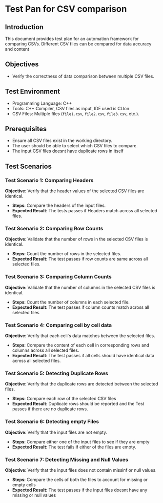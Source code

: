 # Test Pan for CSV comparison

## Introduction
This document provides test plan for an automation framework for comparing CSVs. Different CSV files can be compared for data accuracy and content

## Objectives
- Verify the correctness of data comparison between multiple CSV files.

## Test Environment
- Programming Language: C++
- Tools: C++ Compiler, CSV files as input, IDE used is CLIon
- CSV Files: Multiple files (`file1.csv`, `file2.csv`, `file3.csv`, etc.).

## Prerequisites
- Ensure all CSV files exist in the working directory.
- The user should be able to select which CSV files to compare.
- The input CSV files doesnt have duplicate rows in itself

## Test Scenarios

### Test Scenario 1: Comparing Headers
**Objective**: Verify that the header values of the selected CSV files are identical.
- **Steps**: Compare the headers of the input files.
- **Expected Result**: The tests passes if Headers match across all selected files.

### Test Scenario 2: Comparing Row Counts
**Objective**: Validate that the number of rows in the selected CSV files is identical.
- **Steps**: Count the number of rows in the selected files.
- **Expected Result**: The test passes if row counts are same across all selected files.

### Test Scenario 3: Comparing Column Counts
**Objective**: Validate that the number of columns in the selected CSV files is identical.
- **Steps**: Count the number of columns in each selected file.
- **Expected Result**: The test passes if column counts match across all selected files.

### Test Scenario 4: Comparing cell by cell data
**Objective**: Verify that each cell's data matches between the selected files.
- **Steps**: Compare the content of each cell in corresponding rows and columns across all selected files.
- **Expected Result**: The test passes if all cells should have identical data across all selected files.

### Test Scenario 5: Detecting Duplicate Rows
**Objective**: Verify that the duplicate rows are detected between the selected files.
- **Steps**: Compare each row of the selected CSV files
- **Expected Result**: Duplicate rows should be reported and the Test passes if there are no duplicate rows.

### Test Scenario 6: Detecting empty Files
**Objective**: Verify that the input files are not empty.
- **Steps**: Compare either one of the input files  to see if they are empty
- **Expected Result**: The test fails if either of the files are empty.

### Test Scenario 7: Detecting Missing and Null Values
**Objective**: Verify that the input files does not contain missinf or null values.
- **Steps**: Compare the cells of both the files to account for missing or empty cells
- **Expected Result**: The test passes if the input files doesnt have any missing or null values










